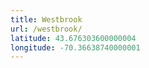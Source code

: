 ```yaml
---
title: Westbrook
url: /westbrook/
latitude: 43.676303600000004
longitude: -70.36638740000001
---
```

